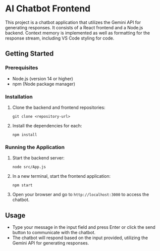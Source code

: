 # AI Chatbot Frontend

This project is a chatbot application that utilizes the Gemini API for generating responses. It consists of a React frontend and a Node.js backend.
Context memory is implemented as well as formatting for the response stream, including VS Code styling for code.

## Getting Started

### Prerequisites

- Node.js (version 14 or higher)
- npm (Node package manager)

### Installation

1. Clone the backend and frontend repositories:
   ```
   git clone <repository-url>
   ```

2. Install the dependencies for each:
   ```
   npm install
   ```
### Running the Application

1. Start the backend server:
   ```
   node src/App.js
   ```

2. In a new terminal, start the frontend application:
   ```
   npm start
   ```

3. Open your browser and go to `http://localhost:3000` to access the chatbot.

## Usage

- Type your message in the input field and press Enter or click the send button to communicate with the chatbot.
- The chatbot will respond based on the input provided, utilizing the Gemini API for generating responses.



